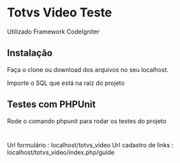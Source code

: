# Totvs Video Teste #


Utilizado Framework CodeIgniter

## Instalação ##
 
Faça o clone ou download dos arquivos no seu localhost.

Importe o SQL que está na raiz do projeto

## Testes com PHPUnit ##


Rode o comando phpunit para rodar os testes do projeto

#
Url formulário : localhost/totvs_video
Url cadastro de links : localhost/totvs_video/index.php/guide
#


